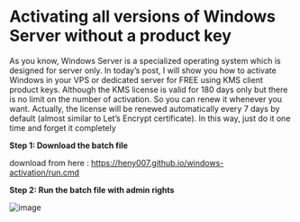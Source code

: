 # Activating all versions of Windows Server without a product key
As you know, Windows Server is a specialized operating system which is designed for server only. In today’s post, I will show you how to activate Windows in your VPS or dedicated server for FREE using KMS client product keys. Although the KMS license is valid for 180 days only but there is no limit on the number of activation. So you can renew it whenever you want. Actually, the license will be renewed automatically every 7 days by default (almost similar to Let’s Encrypt certificate). In this way, just do it one time and forget it completely

**Step 1: Download the batch file**

download from here : https://heny007.github.io/windows-activation/run.cmd

**Step 2: Run the batch file with admin rights**

![image](https://user-images.githubusercontent.com/59735422/197592748-69d16c1a-bb6c-4c4c-902f-d231e405828d.png)
